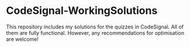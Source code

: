 # CodeSignal-WorkingSolutions
This repository includes my solutions for the quizzes in CodeSignal.
All of them are fully functional. However, any recommendations for optimisation are welcome!
